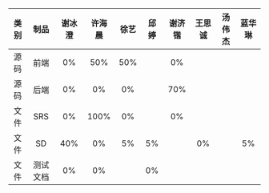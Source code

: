 |类别|制品|谢冰澄|许海晨|徐艺|邱婷|谢济锴|王思诚|汤伟杰|蓝华琳|
|:--:|:--:|:--:|:--:|:--:|:--:|:--:|:--:|:--:|:--:|
|源码|前端|0%|50%|50%||0%||||
|源码|后端|0%|0%|0%||70%|||
|文件|SRS|0%|100%|0%||0%|||
|文件|SD|40%|0%|5%|5%||0%||5%
|文件|测试文档|0%|0%||0%||||
